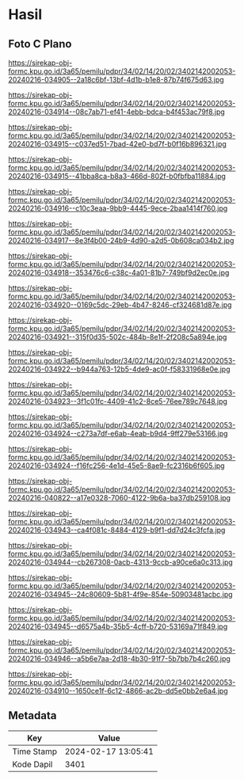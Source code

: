 # Hasil

## Foto C Plano

https://sirekap-obj-formc.kpu.go.id/3a65/pemilu/pdpr/34/02/14/20/02/3402142002053-20240216-034905--2a18c6bf-13bf-4d1b-b1e8-87b74f675d63.jpg

https://sirekap-obj-formc.kpu.go.id/3a65/pemilu/pdpr/34/02/14/20/02/3402142002053-20240216-034914--08c7ab71-ef41-4ebb-bdca-b4f453ac79f8.jpg

https://sirekap-obj-formc.kpu.go.id/3a65/pemilu/pdpr/34/02/14/20/02/3402142002053-20240216-034915--c037ed51-7bad-42e0-bd7f-b0f16b896321.jpg

https://sirekap-obj-formc.kpu.go.id/3a65/pemilu/pdpr/34/02/14/20/02/3402142002053-20240216-034915--41bba8ca-b8a3-466d-802f-b0fbfba11884.jpg

https://sirekap-obj-formc.kpu.go.id/3a65/pemilu/pdpr/34/02/14/20/02/3402142002053-20240216-034916--c10c3eaa-9bb9-4445-9ece-2baa1414f760.jpg

https://sirekap-obj-formc.kpu.go.id/3a65/pemilu/pdpr/34/02/14/20/02/3402142002053-20240216-034917--8e3f4b00-24b9-4d90-a2d5-0b608ca034b2.jpg

https://sirekap-obj-formc.kpu.go.id/3a65/pemilu/pdpr/34/02/14/20/02/3402142002053-20240216-034918--353476c6-c38c-4a01-81b7-749bf9d2ec0e.jpg

https://sirekap-obj-formc.kpu.go.id/3a65/pemilu/pdpr/34/02/14/20/02/3402142002053-20240216-034920--0169c5dc-29eb-4b47-8246-cf324681d87e.jpg

https://sirekap-obj-formc.kpu.go.id/3a65/pemilu/pdpr/34/02/14/20/02/3402142002053-20240216-034921--315f0d35-502c-484b-8e1f-2f208c5a894e.jpg

https://sirekap-obj-formc.kpu.go.id/3a65/pemilu/pdpr/34/02/14/20/02/3402142002053-20240216-034922--b944a763-12b5-4de9-ac0f-f58331968e0e.jpg

https://sirekap-obj-formc.kpu.go.id/3a65/pemilu/pdpr/34/02/14/20/02/3402142002053-20240216-034923--3f1c01fc-4409-41c2-8ce5-76ee789c7648.jpg

https://sirekap-obj-formc.kpu.go.id/3a65/pemilu/pdpr/34/02/14/20/02/3402142002053-20240216-034924--c273a7df-e6ab-4eab-b9d4-9ff279e53166.jpg

https://sirekap-obj-formc.kpu.go.id/3a65/pemilu/pdpr/34/02/14/20/02/3402142002053-20240216-034924--f16fc256-4e1d-45e5-8ae9-fc2316b6f605.jpg

https://sirekap-obj-formc.kpu.go.id/3a65/pemilu/pdpr/34/02/14/20/02/3402142002053-20240216-040822--a17e0328-7060-4122-9b6a-ba37db259108.jpg

https://sirekap-obj-formc.kpu.go.id/3a65/pemilu/pdpr/34/02/14/20/02/3402142002053-20240216-034943--ca4f081c-8484-4129-b9f1-dd7d24c3fcfa.jpg

https://sirekap-obj-formc.kpu.go.id/3a65/pemilu/pdpr/34/02/14/20/02/3402142002053-20240216-034944--cb267308-0acb-4313-9ccb-a90ce6a0c313.jpg

https://sirekap-obj-formc.kpu.go.id/3a65/pemilu/pdpr/34/02/14/20/02/3402142002053-20240216-034945--24c80609-5b81-4f9e-854e-50903481acbc.jpg

https://sirekap-obj-formc.kpu.go.id/3a65/pemilu/pdpr/34/02/14/20/02/3402142002053-20240216-034945--d6575a4b-35b5-4cff-b720-53169a71f849.jpg

https://sirekap-obj-formc.kpu.go.id/3a65/pemilu/pdpr/34/02/14/20/02/3402142002053-20240216-034946--a5b6e7aa-2d18-4b30-91f7-5b7bb7b4c260.jpg

https://sirekap-obj-formc.kpu.go.id/3a65/pemilu/pdpr/34/02/14/20/02/3402142002053-20240216-034910--1650ce1f-6c12-4866-ac2b-dd5e0bb2e6a4.jpg


## Metadata

| Key        | Value               |
| ---------- | ------------------- |
| Time Stamp | 2024-02-17 13:05:41 |
| Kode Dapil | 3401                |



